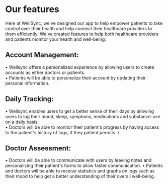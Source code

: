 # Our features
Here at WellSync, we've designed our app to help empower patients to take control over their health and help connect their healthcare providers to them efficiently. We've created features to help both healthcare providers and patients monitor your health and well-being:

## Account Management:
• Wellsync offers a personalized experience by allowing users to create accounts as either doctors or patients.\
• Patients will be able to personalize their account by updating their personal information.

## Daily Tracking:
• Wellsync enables users to get a better sense of their days by allowing users to log their mood, sleep, symptoms, medications and substance-use on a daily basis. \
• Doctors will be able to monitor their patient's progress by having access to the patient's history of logs, if they patient permits. \

## Doctor Assessment:
• Doctors will be able to communicate with users by leaving notes and personalizing their patient's forms to allow faster communication.
• Patients and doctors will be able to receive statistics and graphs on logs such as their mood to help get a better understanding of their overall well-being.